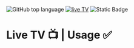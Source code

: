 ![GitHub top language](https://img.shields.io/github/languages/top/didikg/TV2)
[![live TV](https://github.com/didikg/TV2/actions/workflows/livetv.yml/badge.svg)](https://github.com/didikg/TV2/actions/workflows/livetv.yml)
![Static Badge](https://img.shields.io/badge/Live-TV-red)

# Live TV 📺 | Usage ✅
